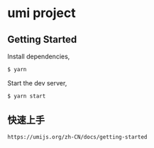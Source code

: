 # umi project

## Getting Started

Install dependencies,

```bash
$ yarn
```

Start the dev server,

```bash
$ yarn start
```
## 快速上手
    https://umijs.org/zh-CN/docs/getting-started